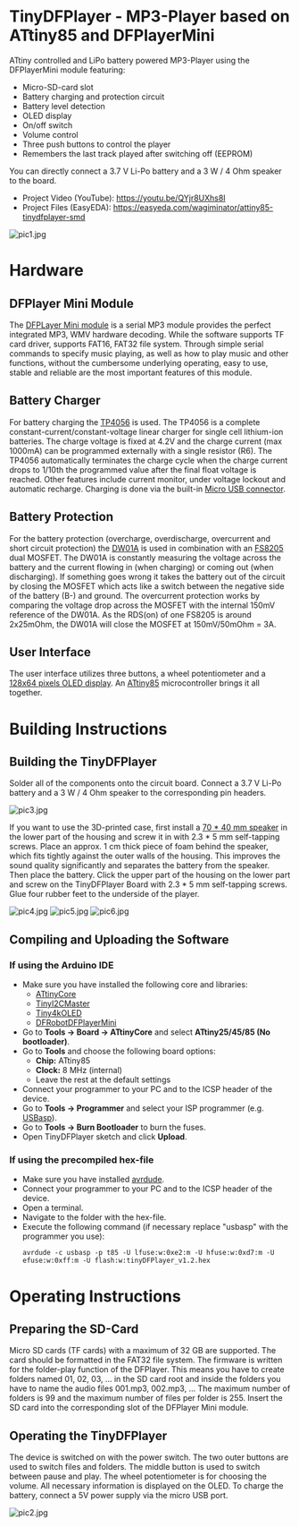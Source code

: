 # TinyDFPlayer - MP3-Player based on ATtiny85 and DFPlayerMini
ATtiny controlled and LiPo battery powered MP3-Player using the DFPlayerMini module featuring:
- Micro-SD-card slot
- Battery charging and protection circuit
- Battery level detection
- OLED display
- On/off switch
- Volume control
- Three push buttons to control the player
- Remembers the last track played after switching off (EEPROM)

You can directly connect a 3.7 V Li-Po battery and a 3 W / 4 Ohm speaker to the board.

- Project Video (YouTube): https://youtu.be/QYjr8UXhs8I
- Project Files (EasyEDA): https://easyeda.com/wagiminator/attiny85-tinydfplayer-smd

![pic1.jpg](https://raw.githubusercontent.com/wagiminator/ATtiny85-TinyDFPlayer/master/documentation/TinyDFPlayer_pic1.jpg)

# Hardware
## DFPlayer Mini Module
The [DFPLayer Mini module](https://wiki.dfrobot.com/DFPlayer_Mini_SKU_DFR0299) is a serial MP3 module provides the perfect integrated MP3, WMV hardware decoding. While the software supports TF card driver, supports FAT16, FAT32 file system. Through simple serial commands to specify music playing, as well as how to play music and other functions, without the cumbersome underlying operating, easy to use, stable and reliable are the most important features of this module.

## Battery Charger
For battery charging the [TP4056](https://datasheet.lcsc.com/szlcsc/1904031009_TPOWER-TP4056_C382139.pdf) is used. The TP4056 is a complete constant-current/constant-voltage linear charger for single cell lithium-ion batteries. The charge voltage is fixed at 4.2V and the charge current (max 1000mA) can be programmed externally with a single resistor (R6). The TP4056 automatically terminates the charge cycle when the charge current drops to 1/10th the programmed value after the final float voltage is reached. Other features include current monitor, under voltage lockout and automatic recharge. Charging is done via the built-in [Micro USB connector](https://aliexpress.com/wholesale?SearchText=micro+usb+2pin+dip).

## Battery Protection
For the battery protection (overcharge, overdischarge, overcurrent and short circuit protection) the [DW01A](https://datasheet.lcsc.com/szlcsc/1901091236_PUOLOP-DW01A_C351410.pdf) is used in combination with an [FS8205](https://datasheet.lcsc.com/szlcsc/Fortune-Semicon-FS8205_C32254.pdf) dual MOSFET. The DW01A is constantly measuring the voltage across the battery and the current flowing in (when charging) or coming out (when discharging). If something goes wrong it takes the battery out of the circuit by closing the MOSFET which acts like a switch between the negative side of the battery (B-) and ground. The overcurrent protection works by comparing the voltage drop across the MOSFET with the internal 150mV reference of the DW01A. As the RDS(on) of one FS8205 is around 2x25mOhm, the DW01A will close the MOSFET at 150mV/50mOhm = 3A.

## User Interface
The user interface utilizes three buttons, a wheel potentiometer and a [128x64 pixels OLED display](http://aliexpress.com/wholesale?SearchText=128+64+0.96+oled+new+4pin). An [ATtiny85](https://ww1.microchip.com/downloads/en/DeviceDoc/Atmel-2586-AVR-8-bit-Microcontroller-ATtiny25-ATtiny45-ATtiny85_Datasheet.pdf) microcontroller brings it all together.

# Building Instructions
## Building the TinyDFPlayer
Solder all of the components onto the circuit board. Connect a 3.7 V Li-Po battery and a 3 W / 4 Ohm speaker to the corresponding pin headers.

![pic3.jpg](https://raw.githubusercontent.com/wagiminator/ATtiny85-TinyDFPlayer/master/documentation/TinyDFPlayer_pic3.jpg)

If you want to use the 3D-printed case, first install a [70 * 40 mm speaker](https://aliexpress.com/wholesale?SearchText=speaker+4070) in the lower part of the housing and screw it in with 2.3 * 5 mm self-tapping screws. Place an approx. 1 cm thick piece of foam behind the speaker, which fits tightly against the outer walls of the housing. This improves the sound quality significantly and separates the battery from the speaker. Then place the battery. Click the upper part of the housing on the lower part and screw on the TinyDFPlayer Board with 2.3 * 5 mm self-tapping screws. Glue four rubber feet to the underside of the player.

![pic4.jpg](https://raw.githubusercontent.com/wagiminator/ATtiny85-TinyDFPlayer/master/documentation/TinyDFPlayer_pic4.jpg)
![pic5.jpg](https://raw.githubusercontent.com/wagiminator/ATtiny85-TinyDFPlayer/master/documentation/TinyDFPlayer_pic5.jpg)
![pic6.jpg](https://raw.githubusercontent.com/wagiminator/ATtiny85-TinyDFPlayer/master/documentation/TinyDFPlayer_pic6.jpg)

## Compiling and Uploading the Software
### If using the Arduino IDE
- Make sure you have installed the following core and libraries: 
  - [ATtinyCore](https://github.com/SpenceKonde/ATTinyCore)
  - [TinyI2CMaster](https://github.com/technoblogy/tiny-i2c)
  - [Tiny4kOLED](https://github.com/datacute/Tiny4kOLED)
  - [DFRobotDFPlayerMini](https://github.com/DFRobot/DFRobotDFPlayerMini)
- Go to **Tools -> Board -> ATtinyCore** and select **ATtiny25/45/85 (No bootloader)**.
- Go to **Tools** and choose the following board options:
  - **Chip:**           ATtiny85
  - **Clock:**          8 MHz (internal)
  - Leave the rest at the default settings
- Connect your programmer to your PC and to the ICSP header of the device.
- Go to **Tools -> Programmer** and select your ISP programmer (e.g. [USBasp](https://aliexpress.com/wholesale?SearchText=usbasp)).
- Go to **Tools -> Burn Bootloader** to burn the fuses.
- Open TinyDFPlayer sketch and click **Upload**.

### If using the precompiled hex-file
- Make sure you have installed [avrdude](https://learn.adafruit.com/usbtinyisp/avrdude).
- Connect your programmer to your PC and to the ICSP header of the device.
- Open a terminal.
- Navigate to the folder with the hex-file.
- Execute the following command (if necessary replace "usbasp" with the programmer you use):
  ```
  avrdude -c usbasp -p t85 -U lfuse:w:0xe2:m -U hfuse:w:0xd7:m -U efuse:w:0xff:m -U flash:w:tinyDFPlayer_v1.2.hex
  ```

# Operating Instructions
## Preparing the SD-Card
Micro SD cards (TF cards) with a maximum of 32 GB are supported. The card should be formatted in the FAT32 file system. The firmware is written for the folder-play function of the DFPlayer. This means you have to create folders named 01, 02, 03, ... in the  SD card root and inside the folders you have to name the audio files 001.mp3, 002.mp3, ... The maximum number of folders is 99 and the maximum number of files per folder is 255. Insert the SD card into the corresponding slot of the DFPlayer Mini module.

## Operating the TinyDFPlayer
The device is switched on with the power switch. The two outer buttons are used to switch files and folders. The middle button is used to switch between pause and play. The wheel potentiometer is for choosing the volume. All necessary information is displayed on the OLED. To charge the battery, connect a 5V power supply via the micro USB port.

![pic2.jpg](https://raw.githubusercontent.com/wagiminator/ATtiny85-TinyDFPlayer/master/documentation/TinyDFPlayer_pic2.jpg)
